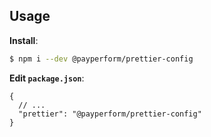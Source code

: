 ## Usage

**Install**:

```bash
$ npm i --dev @payperform/prettier-config
```

**Edit `package.json`**:

```jsonc
{
  // ...
  "prettier": "@payperform/prettier-config"
}
```
